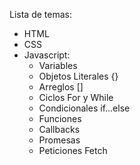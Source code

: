 Lista de temas:

- HTML
- CSS
- Javascript:
  - Variables
  - Objetos Literales {}
  - Arreglos []
  - Ciclos For y While
  - Condicionales if...else
  - Funciones
  - Callbacks
  - Promesas
  - Peticiones Fetch
